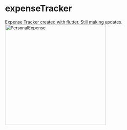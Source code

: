 # expenseTracker
Expense Tracker created with flutter. Still making updates.
<img width="330" alt="PersonalExpense" src="https://user-images.githubusercontent.com/109619461/206008355-8058fe6d-1c6f-41ff-97a9-d9e7c858e572.png">

